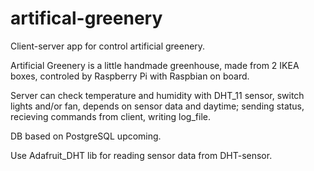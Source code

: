 # artifical-greenery

Client-server app for control artificial greenery.

Artificial Greenery is a little handmade greenhouse, made from 2 IKEA boxes, controled by Raspberry Pi with Raspbian on board.

Server can check temperature and humidity with DHT_11 sensor, switch lights and/or fan, depends on sensor data and daytime;
sending status, recieving commands from client, writing log_file.

DB based on PostgreSQL upcoming.

Use Adafruit_DHT lib for reading sensor data from DHT-sensor.


